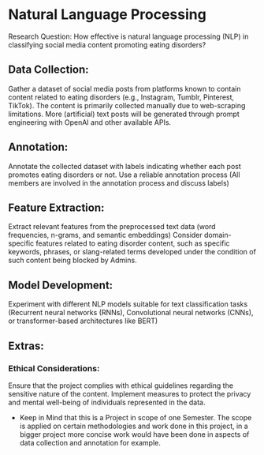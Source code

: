 # Natural Language Processing

Research Question: How effective is natural language processing (NLP) in classifying social media content promoting eating disorders?

## Data Collection:

Gather a dataset of social media posts from platforms known to contain content related to eating disorders (e.g., Instagram, Tumblr, Pinterest, TikTok). The content is primarily collected manually due to web-scraping limitations. 
More (artificial) text posts will be generated through prompt engineering with OpenAI and other available APIs.

## Annotation:

Annotate the collected dataset with labels indicating whether each post promotes eating disorders or not.
Use a reliable annotation process (All members are involved in the annotation process and discuss labels)

## Feature Extraction:

Extract relevant features from the preprocessed text data (word frequencies, n-grams, and semantic embeddings)
Consider domain-specific features related to eating disorder content, such as specific keywords, phrases, or slang-related terms developed under the condition of such content being blocked by Admins.

## Model Development:

Experiment with different NLP models suitable for text classification tasks (Recurrent neural networks (RNNs), Convolutional neural networks (CNNs), or transformer-based architectures like BERT)

## Extras:

### Ethical Considerations:

Ensure that the project complies with ethical guidelines regarding the sensitive nature of the content.
Implement measures to protect the privacy and mental well-being of individuals represented in the data.

- Keep in Mind that this is a Project in scope of one Semester. The scope is applied on certain methodologies and work done in this project, in a bigger project more concise work would have been done in aspects of data collection and annotation for example. 
